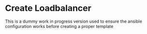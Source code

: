 # Create Loadbalancer

This is a dummy work in progress version used to ensure the ansible
configuration works before creating a proper template

